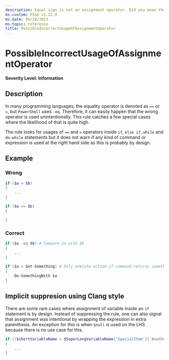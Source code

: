 ```yaml
---
description: Equal sign is not an assignment operator. Did you mean the equality operator \'-eq\'?
ms.custom: PSSA v1.22.0
ms.date: 06/28/2023
ms.topic: reference
title: PossibleIncorrectUsageOfAssignmentOperator
---
```

# PossibleIncorrectUsageOfAssignmentOperator

**Severity Level: Information**

## Description

In many programming languages, the equality operator is denoted as `==` or `=`, but `PowerShell`
uses `-eq`. Therefore, it can easily happen that the wrong operator is used unintentionally. This
rule catches a few special cases where the likelihood of that is quite high.

The rule looks for usages of `==` and `=` operators inside `if`, `else if`, `while` and `do-while`
statements but it does not warn if any kind of command or expression is used at the right hand side
as this is probably by design.

## Example

### Wrong

```powershell
if ($a = $b)
{
    ...
}
```

```powershell
if ($a == $b)
{

}
```

### Correct

```powershell
if ($a -eq $b) # Compare $a with $b
{
    ...
}
```

```powershell
if ($a = Get-Something) # Only execute action if command returns something and assign result to variable
{
    Do-SomethingWith $a
}
```

## Implicit suppresion using Clang style

There are some rare cases where assignment of variable inside an `if` statement is by design.
Instead of suppressing the rule, one can also signal that assignment was intentional by wrapping the
expression in extra parenthesis. An exception for this is when `$null` is used on the LHS because
there is no use case for this.

```powershell
if (($shortVariableName = $SuperLongVariableName['SpecialItem']['AnotherItem']))
{
    ...
}
```

